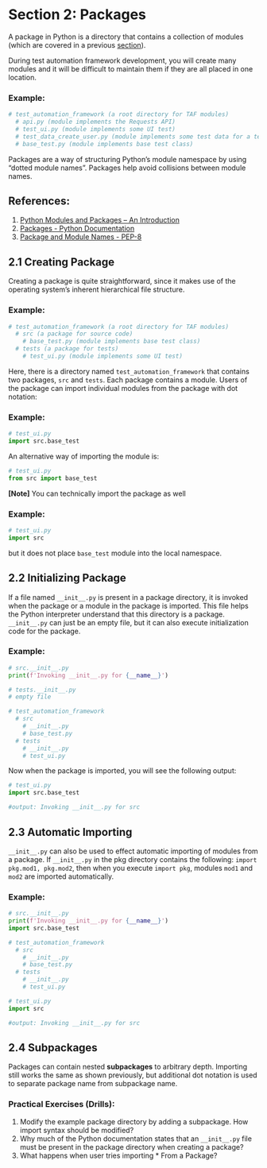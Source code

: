 # Section 2: Packages

A package in Python is a directory that contains a collection of modules (which are covered in a previous [section](modules.md)).

During test automation framework development, you will create many modules and it will be difficult to maintain them if they are all placed in one location.

### Example:

```python
# test_automation_framework (a root directory for TAF modules)
  # api.py (module implements the Requests API)
  # test_ui.py (module implements some UI test)
  # test_data_create_user.py (module implements some test data for a test)
  # base_test.py (module implements base test class)
```

Packages are a way of structuring Python’s module namespace by using “dotted module names”. Packages help avoid collisions between module names.


## References:

1. [Python Modules and Packages – An Introduction](https://realpython.com/python-modules-packages/#python-packages)
2. [Packages - Python Documentation](https://docs.python.org/3/tutorial/modules.html#packages)
3. [Package and Module Names - PEP-8](https://peps.python.org/pep-0008/#package-and-module-names)


## 2.1 Creating Package

Creating a package is quite straightforward, since it makes use of the operating system’s inherent hierarchical file structure.

### Example:

```python
# test_automation_framework (a root directory for TAF modules)
  # src (a package for source code)
    # base_test.py (module implements base test class)
  # tests (a package for tests)
    # test_ui.py (module implements some UI test)
```

Here, there is a directory named `test_automation_framework` that contains two packages, `src` and `tests`. Each package contains a module. Users of the package can import individual modules from the package with dot notation:

### Example:

```python
# test_ui.py
import src.base_test
```

An alternative way of importing the module is:

```python
# test_ui.py
from src import base_test
```

**[Note]** You can technically import the package as well

### Example:

```python
# test_ui.py
import src
```

but it does not place `base_test` module into the local namespace.


## 2.2 Initializing Package

If a file named `__init__.py` is present in a package directory, it is invoked when the package or a module in the package is imported. This file helps the Python interpreter understand that this directory is a package. `__init__.py` can just be an empty file, but it can also execute initialization code for the package.

### Example:


```python
# src.__init__.py
print(f'Invoking __init__.py for {__name__}')
```

```python
# tests.__init__.py
# empty file
```

```python
# test_automation_framework
  # src
    # __init__.py
    # base_test.py
  # tests
    # __init__.py
    # test_ui.py
```

Now when the package is imported, you will see the following output:

```python
# test_ui.py
import src.base_test

#output: Invoking __init__.py for src
```


## 2.3 Automatic Importing

`__init__.py` can also be used to effect automatic importing of modules from a package. If `__init__.py` in the pkg directory contains the following: `import pkg.mod1, pkg.mod2`, then when you execute `import pkg`, modules `mod1` and `mod2` are imported automatically.


### Example:

```python
# src.__init__.py
print(f'Invoking __init__.py for {__name__}')
import src.base_test
```

```python
# test_automation_framework
  # src
    # __init__.py
    # base_test.py
  # tests
    # __init__.py
    # test_ui.py
```

```python
# test_ui.py
import src

#output: Invoking __init__.py for src
```


## 2.4 Subpackages

Packages can contain nested **subpackages** to arbitrary depth. Importing still works the same as shown previously, but additional dot notation is used to separate package name from subpackage name.


### Practical Exercises (Drills):
1. Modify the example package directory by adding a subpackage. How import syntax should be modified?
2. Why much of the Python documentation states that an `__init__.py` file must be present in the package directory when creating a package?
3. What happens when user tries importing * From a Package?